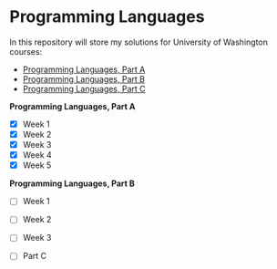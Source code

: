 # Programming Languages

In this repository will store my solutions for University of Washington courses:
 - [Programming Languages, Part A](https://www.coursera.org/learn/programming-languages)
 - [Programming Languages, Part B](https://www.coursera.org/learn/programming-languages-part-b)
 - [Programming Languages, Part C](https://www.coursera.org/learn/programming-languages-part-c)


**Programming Languages, Part A**
- [x] Week 1
- [x] Week 2
- [x] Week 3
- [x] Week 4
- [x] Week 5

**Programming Languages, Part B**  
- [ ] Week 1
- [ ] Week 2
- [ ] Week 3

- [ ] Part C
